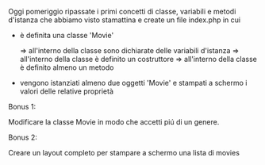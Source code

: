 Oggi pomeriggio ripassate i primi concetti di classe, variabili e metodi d'istanza che abbiamo visto stamattina e create un file index.php in cui

 - è definita una classe 'Movie'

   => all'interno della classe sono dichiarate delle variabili d'istanza
   => all'interno della classe è definito un costruttore
   => all'interno della classe è definito almeno un metodo

- vengono istanziati almeno due oggetti 'Movie' e stampati a schermo i valori delle relative proprietà

Bonus 1:

Modificare la classe Movie in modo che accetti piú di un genere.

Bonus 2:

Creare un layout completo per stampare a schermo una lista di movies